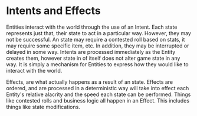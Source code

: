 # Intents and Effects

Entities interact with the world through the use of an Intent. Each state represents just that, their state to act in
a particular way. However, they may not be successful. An state may require a contested roll based on stats, it may
require some specific item, etc. In addition, they may be interrupted or delayed in some way. Intents are processed
immediately as the Entity creates them, however state in of itself does not alter game state in any way. It is simply a
mechanism for Entities to express how they would like to interact with the world.

Effects, are what actually happens as a result of an state. Effects are ordered, and are processed in a deterministic
way will take into effect each Entity's relative alacrity and the speed each state can be performed. Things like
contested rolls and business logic all happen in an Effect. This includes things like state modifications. 